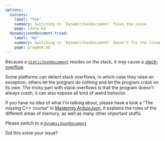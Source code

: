 ```yaml
---
options: 
  success:
    label: "Yes"
    summary: Switching to `DynamicJsonDocument` fixes the issue
    page: /done.md
  dynamicjsondocument-tried:
    label: "No"
    summary: Switching to `DynamicJsonDocument` doesn't fix the issue
    page: progmem.md
---
```


Because a [`StaticJsonDocument`](/v6/api/staticjsondocument/) resides on the stack, it may cause a [stack-overflow](https://en.wikipedia.org/wiki/Stack_buffer_overflow).

Some platforms can detect stack overflows, in which case they raise an exception; others let the program do nothing and let the program crash on its own.
The tricky part with stack overflows is that the program doesn't always crash; it can also expose all kind of weird behavior.

If you have no idea of what I'm talking about, please have a look a "The missing C++ course" in [Mastering ArduioJson](/book/), it explains the roles of the different areas of memory, as well as many other important stuffs.

Please switch to a [`DynamicJsonDocument`](/v6/api/dynamicjsondocument/)

Did this solve your issue?
